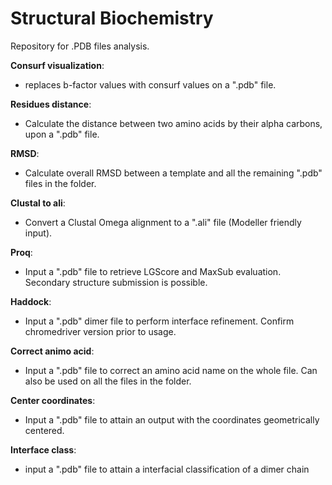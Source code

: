 # Structural Biochemistry

Repository for .PDB files analysis.

**Consurf visualization**:
- replaces b-factor values with consurf values on a ".pdb" file.

**Residues distance**:
- Calculate the distance between two amino acids by their alpha carbons, upon a ".pdb" file. 

**RMSD**:
- Calculate overall RMSD between a template and all the remaining ".pdb" files in the folder.

**Clustal to ali**:
- Convert a Clustal Omega alignment to a ".ali" file (Modeller friendly input). 

**Proq**:
- Input a ".pdb" file to retrieve LGScore and MaxSub evaluation. Secondary structure submission is possible.

**Haddock**:
- Input a ".pdb" dimer file to perform interface refinement. Confirm chromedriver version prior to usage.

**Correct animo acid**:
- Input a ".pdb" file to correct an amino acid name on the whole file. Can also be used on all the files in the folder.

**Center coordinates**:
- Input a ".pdb" file to attain an output with the coordinates geometrically centered.

**Interface class**:
- input a ".pdb" file to attain a interfacial classification of a dimer chain